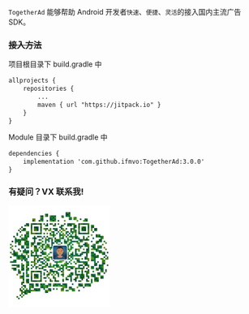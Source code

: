 ``TogetherAd`` 能够帮助 Android 开发者``快速``、``便捷``、``灵活``的接入国内主流广告 SDK。

### ~~接入方法~~
项目根目录下 build.gradle 中
```
allprojects {
    repositories {
        ...
        maven { url "https://jitpack.io" }
    }
}
```

Module 目录下 build.gradle 中
```
dependencies {
    implementation 'com.github.ifmvo:TogetherAd:3.0.0'
}
```
### 有疑问？VX 联系我! 
<img src="img/Wechat.jpeg"  height="200" width="200">